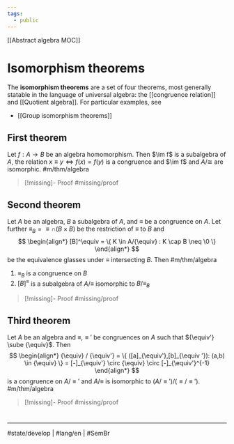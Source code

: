 ```yaml
---
tags:
  - public
---
```

[[Abstract algebra MOC]]
# Isomorphism theorems

The **isomorphism theorems** are a set of four theorems, most generally statable in the language of universal algebra: the [[congruence relation]] and [[Quotient algebra]].
For particular examples, see

- [[Group isomorphism theorems]]

## First theorem

Let $f : A \to B$ be an algebra homomorphism.
Then $\im f$ is a subalgebra of $A$, the relation $x \equiv y \iff f(x) = f(y)$ is a congruence
and $\im f$ and $A /{\cong}$ are isomorphic. #m/thm/algebra 

> [!missing]- Proof
> #missing/proof

## Second theorem

Let $A$ be an algebra, $B$ a subalgebra of $A$, and $\equiv$ be a congruence on $A$.
Let further ${\equiv_{B}} = {\equiv} \cap (B \times B)$ be the restriction of $\equiv$ to $B$
and
$$
\begin{align*}
[B]^\equiv = \{ K \in A/{\equiv} : K \cap B \neq \0 \}
\end{align*}
$$
be the equivalence glasses under $\equiv$ intersecting $B$.
Then #m/thm/algebra 

1. ${\equiv_{B}}$ is a congruence on $B$
2. $[B]^\equiv$ is a subalgebra of $A/{\equiv}$ isomorphic to $B / {\equiv}_{B}$

> [!missing]- Proof
> #missing/proof 

## Third theorem

Let $A$ be an algebra and ${\equiv},{\equiv'}$ be congruences on $A$ such that ${\equiv'} \sube {\equiv}$.
Then
$$
\begin{align*}
{\equiv} / {\equiv'} = \{ ([a]_{\equiv'},[b]_{\equiv
'}): (a,b) \in {\equiv} \} = [-]_{\equiv'} \circ {\equiv} \circ [-]_{\equiv'}^{-1}
\end{align*}
$$
is a congruence on $A / {\equiv'}$ and $A / {\equiv}$ is isomorphic to $(A / {\equiv'}) / ({\equiv}/{\equiv'})$. #m/thm/algebra 

> [!missing]- Proof
> #missing/proof

#
---
#state/develop | #lang/en | #SemBr
